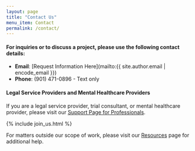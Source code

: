 ```yaml
---
layout: page
title: "Contact Us"
menu_item: Contact
permalink: /contact/
---
```


#### For inquiries or to discuss a project, please use the following contact details:

- **Email**: [Request Information Here](mailto:{{ site.author.email | encode_email }})
- **Phone**: (901) 471-0896 - Text only

#### Legal Service Providers and Mental Healthcare Providers

If you are a legal service provider, trial consultant, or mental healthcare provider, please visit our [Support Page for Professionals](/support/professionals).

{% include join_us.html %}

For matters outside our scope of work, please visit our [Resources](/resources) page for additional help.